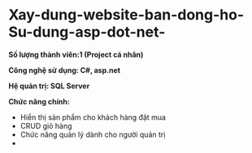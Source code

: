 # Xay-dung-website-ban-dong-ho-Su-dung-asp-dot-net-

**Số lượng thành viên:1 (Project cá nhân)**

**Công nghệ sử dụng: C#, asp.net**

**Hệ quản trị: SQL Server**

**Chức năng chính:**
  - Hiển thị sản phẩm cho khách hàng đặt mua
  - CRUD giỏ hàng
  - Chức năng quản lý dành cho người quản trị
  - 
